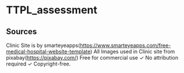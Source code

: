 # TTPL_assessment

## Sources
Clinic Site is by smarteyeapps(https://www.smarteyeapps.com/free-medical-hospital-website-template)
All Images used in Clinic site from pixabay(https://pixabay.com/) Free for commercial use ✓ No attribution required ✓ Copyright-free.
